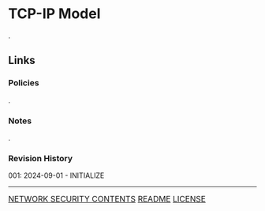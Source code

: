 # TCP-IP Model
.
## Links
### Policies
.
### Notes
.
### Revision History
001: 2024-09-01 - INITIALIZE

---
<font size=3>[NETWORK SECURITY CONTENTS](-%20Network%20Security%20Contents.md)
[README](README.md)
[LICENSE](LICENSE)<font>